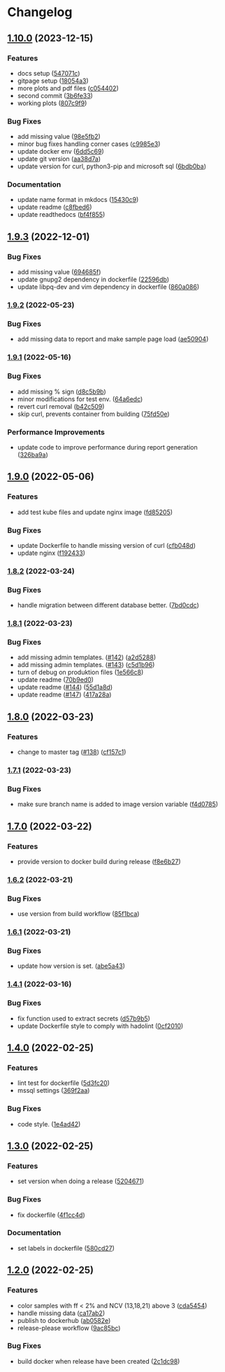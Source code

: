 # Changelog

## [1.10.0](https://github.com/clinical-genomics-uppsala/NIPTviewer/compare/v1.9.3...v1.10.0) (2023-12-15)


### Features

* docs setup ([547071c](https://github.com/clinical-genomics-uppsala/NIPTviewer/commit/547071c178d1788ab6b085b517e72501765558ec))
* gitpage setup ([18054a3](https://github.com/clinical-genomics-uppsala/NIPTviewer/commit/18054a39672f6364ccb6e8c2984a1f6e583c8bb1))
* more plots and pdf files ([c054402](https://github.com/clinical-genomics-uppsala/NIPTviewer/commit/c05440292745cdbd48640177d01053943ca74860))
* second commit ([3b6fe33](https://github.com/clinical-genomics-uppsala/NIPTviewer/commit/3b6fe338ea6714b984a3e79cfa0a1cac3a19de28))
* working plots ([807c9f9](https://github.com/clinical-genomics-uppsala/NIPTviewer/commit/807c9f9ee02b0e7388f114682013c47ea20b81dd))


### Bug Fixes

* add missing value ([98e5fb2](https://github.com/clinical-genomics-uppsala/NIPTviewer/commit/98e5fb26be75fc56a752dbab8a593426a3edba30))
* minor bug fixes handling corner cases ([c9985e3](https://github.com/clinical-genomics-uppsala/NIPTviewer/commit/c9985e3ff12f0e4f0f2e706bc38e19b49867384b))
* update docker env ([6dd5c69](https://github.com/clinical-genomics-uppsala/NIPTviewer/commit/6dd5c6945708a7c84dd3fe5cd5b6e91153436da5))
* update git version ([aa38d7a](https://github.com/clinical-genomics-uppsala/NIPTviewer/commit/aa38d7a78b34f8cd40206ce4aac5be89fba9e660))
* update version for curl, python3-pip and microsoft sql ([6bdb0ba](https://github.com/clinical-genomics-uppsala/NIPTviewer/commit/6bdb0ba44d58e9004f0948ddd7d025d3e41948fc))


### Documentation

* update name format in mkdocs ([15430c9](https://github.com/clinical-genomics-uppsala/NIPTviewer/commit/15430c94c536556dd4af00744ab78e0a627d6660))
* update readme ([c8fbed6](https://github.com/clinical-genomics-uppsala/NIPTviewer/commit/c8fbed6eb3ba5513faa1fee9f2e94b52c78001d1))
* update readthedocs ([bf4f855](https://github.com/clinical-genomics-uppsala/NIPTviewer/commit/bf4f85529504b3064389b922d8ecba38eedea5bb))

## [1.9.3](https://github.com/clinical-genomics-uppsala/NIPTViewer/compare/v1.9.2...v1.9.3) (2022-12-01)


### Bug Fixes

* add missing value ([694685f](https://github.com/clinical-genomics-uppsala/NIPTViewer/commit/694685f9be9d40879897dc7770f827afe9d7bccf))
* update gnupg2 dependency in dockerfile ([22596db](https://github.com/clinical-genomics-uppsala/NIPTViewer/commit/22596dbfcc8e3879ef06aa8ef11c60640dba34db))
* update libpq-dev and vim dependency in dockerfile ([860a086](https://github.com/clinical-genomics-uppsala/NIPTViewer/commit/860a086d79a70a54221085f7733f45b240220223))

### [1.9.2](https://github.com/clinical-genomics-uppsala/NIPTViewer/compare/v1.9.1...v1.9.2) (2022-05-23)


### Bug Fixes

* add missing data to report and make sample page load ([ae50904](https://github.com/clinical-genomics-uppsala/NIPTViewer/commit/ae50904fdaea4203eb9e1f773f009f7719788af4))

### [1.9.1](https://github.com/clinical-genomics-uppsala/NIPTViewer/compare/v1.9.0...v1.9.1) (2022-05-16)


### Bug Fixes

* add missing % sign ([d8c5b9b](https://github.com/clinical-genomics-uppsala/NIPTViewer/commit/d8c5b9b43ebb87b4c653bcf11f5d37a91db69794))
* minor modifications for test env. ([64a6edc](https://github.com/clinical-genomics-uppsala/NIPTViewer/commit/64a6edc22b1490828ccf9e7ef01a1b94dd5f594c))
* revert curl removal ([b42c509](https://github.com/clinical-genomics-uppsala/NIPTViewer/commit/b42c509df39f80ca98e9df1ac1bee73eea7cb2d9))
* skip curl, prevents container from building ([75fd50e](https://github.com/clinical-genomics-uppsala/NIPTViewer/commit/75fd50e70ea65c4b2f5a6a643b3943e32f4c6e68))


### Performance Improvements

* update code to improve performance during report generation ([326ba9a](https://github.com/clinical-genomics-uppsala/NIPTViewer/commit/326ba9a4f073836c777e2e2d2ae64ef1df2ce371))

## [1.9.0](https://github.com/clinical-genomics-uppsala/NIPTViewer/compare/v1.8.2...v1.9.0) (2022-05-06)


### Features

* add test kube files and update nginx image ([fd85205](https://github.com/clinical-genomics-uppsala/NIPTViewer/commit/fd852051a044594c378c6edb601199868c35bb6f))


### Bug Fixes

* update Dockerfile to handle missing version of curl ([cfb048d](https://github.com/clinical-genomics-uppsala/NIPTViewer/commit/cfb048de44abbb6f9c29d8a4f676f1d82bde688a))
* update nginx ([f192433](https://github.com/clinical-genomics-uppsala/NIPTViewer/commit/f1924336d7b1c8e84a9e006b866aa0c01942fc47))

### [1.8.2](https://github.com/clinical-genomics-uppsala/NIPTViewer/compare/v1.8.1...v1.8.2) (2022-03-24)


### Bug Fixes

* handle migration between different database better. ([7bd0cdc](https://github.com/clinical-genomics-uppsala/NIPTViewer/commit/7bd0cdc6be525bdb2d5f2032fe5d4a8ff67c0428))

### [1.8.1](https://github.com/clinical-genomics-uppsala/NIPTViewer/compare/v1.8.0...v1.8.1) (2022-03-23)


### Bug Fixes

* add missing admin templates. ([#142](https://github.com/clinical-genomics-uppsala/NIPTViewer/issues/142)) ([a2d5288](https://github.com/clinical-genomics-uppsala/NIPTViewer/commit/a2d52889ac3e2c16d0b66163168a4e41d60d76a9))
* add missing admin templates. ([#143](https://github.com/clinical-genomics-uppsala/NIPTViewer/issues/143)) ([c5d1b96](https://github.com/clinical-genomics-uppsala/NIPTViewer/commit/c5d1b96583e562c5ebe2293f502ead2f3f4b56d9))
* turn of debug on produktion files ([1e566c8](https://github.com/clinical-genomics-uppsala/NIPTViewer/commit/1e566c80583ba3ffdd8054b8a2dc2c33e8ac18c5))
* update readme ([70b9ed0](https://github.com/clinical-genomics-uppsala/NIPTViewer/commit/70b9ed0d9f5cc3b297f88500adeb61df0c0f2115))
* update readme ([#144](https://github.com/clinical-genomics-uppsala/NIPTViewer/issues/144)) ([55d1a8d](https://github.com/clinical-genomics-uppsala/NIPTViewer/commit/55d1a8d5325882b308619e01f92f3769303d513d))
* update readme ([#147](https://github.com/clinical-genomics-uppsala/NIPTViewer/issues/147)) ([417a28a](https://github.com/clinical-genomics-uppsala/NIPTViewer/commit/417a28af9dc5c1e0809adde24dd2d6e2c93bf22d))

## [1.8.0](https://github.com/clinical-genomics-uppsala/NIPTViewer/compare/v1.7.1...v1.8.0) (2022-03-23)


### Features

* change to master tag ([#138](https://github.com/clinical-genomics-uppsala/NIPTViewer/issues/138)) ([cf157c1](https://github.com/clinical-genomics-uppsala/NIPTViewer/commit/cf157c1ccea9d8966add570bf44a93c3b1a18119))

### [1.7.1](https://github.com/clinical-genomics-uppsala/NIPTViewer/compare/v1.7.0...v1.7.1) (2022-03-23)


### Bug Fixes

* make sure branch name is added to image version variable ([f4d0785](https://github.com/clinical-genomics-uppsala/NIPTViewer/commit/f4d0785c1501041d3508e25c12c60d54d9625f4c))

## [1.7.0](https://github.com/clinical-genomics-uppsala/NIPTViewer/compare/v1.6.2...v1.7.0) (2022-03-22)


### Features

* provide version to docker build during release ([f8e6b27](https://github.com/clinical-genomics-uppsala/NIPTViewer/commit/f8e6b271b409defe6cf3b52840c21d43949edec8))

### [1.6.2](https://github.com/clinical-genomics-uppsala/NIPTViewer/compare/v1.6.1...v1.6.2) (2022-03-21)


### Bug Fixes

* use version from build workflow ([85f1bca](https://github.com/clinical-genomics-uppsala/NIPTViewer/commit/85f1bca2de5139c8bb9365ee0aa60ab0e02b7ee3))

### [1.6.1](https://github.com/clinical-genomics-uppsala/NIPTViewer/compare/v1.6.0...v1.6.1) (2022-03-21)


### Bug Fixes

* update how version is set. ([abe5a43](https://github.com/clinical-genomics-uppsala/NIPTViewer/commit/abe5a4373475b2b025483c3cb073270ecc9b532d))

### [1.4.1](https://www.github.com/clinical-genomics-uppsala/NIPTViewer/compare/v1.4.0...v1.4.1) (2022-03-16)


### Bug Fixes

* fix function used to extract secrets ([d57b9b5](https://www.github.com/clinical-genomics-uppsala/NIPTViewer/commit/d57b9b56a3719128b6b81ab8c999e1bf9f6200a9))
* update Dockerfile style to comply with hadolint ([0cf2010](https://www.github.com/clinical-genomics-uppsala/NIPTViewer/commit/0cf20108e34f3d0cbaf2c1e5b6440ea8bc3d6fdf))

## [1.4.0](https://www.github.com/clinical-genomics-uppsala/NIPTViewer/compare/v1.3.0...v1.4.0) (2022-02-25)


### Features

* lint test for dockerfile ([5d3fc20](https://www.github.com/clinical-genomics-uppsala/NIPTViewer/commit/5d3fc200d40ef797fc7252afbc6a256c3a58fef2))
* mssql settings ([369f2aa](https://www.github.com/clinical-genomics-uppsala/NIPTViewer/commit/369f2aab01e4d166edba1513faec6a21c1f769e6))


### Bug Fixes

* code style. ([1e4ad42](https://www.github.com/clinical-genomics-uppsala/NIPTViewer/commit/1e4ad42d7a0cb3f236bf365cef373200b4ad70bf))

## [1.3.0](https://www.github.com/clinical-genomics-uppsala/NIPTViewer/compare/v1.2.0...v1.3.0) (2022-02-25)


### Features

* set version when doing a release ([5204671](https://www.github.com/clinical-genomics-uppsala/NIPTViewer/commit/5204671ace2486236571f46a4fac7d7d685106d0))


### Bug Fixes

* fix dockerfile ([4f1cc4d](https://www.github.com/clinical-genomics-uppsala/NIPTViewer/commit/4f1cc4d430b8246b9e0a76346226f5d161e1c042))


### Documentation

* set labels in dockerfile ([580cd27](https://www.github.com/clinical-genomics-uppsala/NIPTViewer/commit/580cd272271d7bd20391eb40d026b44e400bfada))

## [1.2.0](https://www.github.com/clinical-genomics-uppsala/NIPTViewer/compare/v1.1.0...v1.2.0) (2022-02-25)


### Features

* color samples with ff < 2% and NCV (13,18,21) above 3 ([cda5454](https://www.github.com/clinical-genomics-uppsala/NIPTViewer/commit/cda545477e028343d6c5465c7a248eb7ba2fd432))
* handle missing data ([ca17ab2](https://www.github.com/clinical-genomics-uppsala/NIPTViewer/commit/ca17ab2c06a08e726fac2b0ffe7435c19819cbb8))
* publish to dockerhub ([ab0582e](https://www.github.com/clinical-genomics-uppsala/NIPTViewer/commit/ab0582ea96f8282dbf4a7a8169be071553a63af5))
* release-please workflow ([9ac85bc](https://www.github.com/clinical-genomics-uppsala/NIPTViewer/commit/9ac85bcfa593508eb673ab8cb61549d530561b8f))


### Bug Fixes

* build docker when release have been created ([2c1dc98](https://www.github.com/clinical-genomics-uppsala/NIPTViewer/commit/2c1dc987445f1b0e501fc571078273fab8e76a89))
